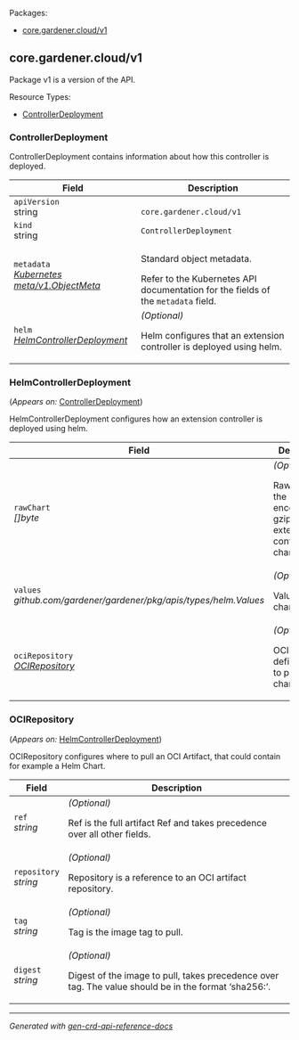 <p>Packages:</p>
<ul>
<li>
<a href="#core.gardener.cloud%2fv1">core.gardener.cloud/v1</a>
</li>
</ul>
<h2 id="core.gardener.cloud/v1">core.gardener.cloud/v1</h2>
<p>
<p>Package v1 is a version of the API.</p>
</p>
Resource Types:
<ul><li>
<a href="#core.gardener.cloud/v1.ControllerDeployment">ControllerDeployment</a>
</li></ul>
<h3 id="core.gardener.cloud/v1.ControllerDeployment">ControllerDeployment
</h3>
<p>
<p>ControllerDeployment contains information about how this controller is deployed.</p>
</p>
<table>
<thead>
<tr>
<th>Field</th>
<th>Description</th>
</tr>
</thead>
<tbody>
<tr>
<td>
<code>apiVersion</code></br>
string</td>
<td>
<code>
core.gardener.cloud/v1
</code>
</td>
</tr>
<tr>
<td>
<code>kind</code></br>
string
</td>
<td><code>ControllerDeployment</code></td>
</tr>
<tr>
<td>
<code>metadata</code></br>
<em>
<a href="https://kubernetes.io/docs/reference/generated/kubernetes-api/v1.27/#objectmeta-v1-meta">
Kubernetes meta/v1.ObjectMeta
</a>
</em>
</td>
<td>
<p>Standard object metadata.</p>
Refer to the Kubernetes API documentation for the fields of the
<code>metadata</code> field.
</td>
</tr>
<tr>
<td>
<code>helm</code></br>
<em>
<a href="#core.gardener.cloud/v1.HelmControllerDeployment">
HelmControllerDeployment
</a>
</em>
</td>
<td>
<em>(Optional)</em>
<p>Helm configures that an extension controller is deployed using helm.</p>
</td>
</tr>
</tbody>
</table>
<h3 id="core.gardener.cloud/v1.HelmControllerDeployment">HelmControllerDeployment
</h3>
<p>
(<em>Appears on:</em>
<a href="#core.gardener.cloud/v1.ControllerDeployment">ControllerDeployment</a>)
</p>
<p>
<p>HelmControllerDeployment configures how an extension controller is deployed using helm.</p>
</p>
<table>
<thead>
<tr>
<th>Field</th>
<th>Description</th>
</tr>
</thead>
<tbody>
<tr>
<td>
<code>rawChart</code></br>
<em>
[]byte
</em>
</td>
<td>
<em>(Optional)</em>
<p>RawChart is the base64-encoded, gzip&rsquo;ed, tar&rsquo;ed extension controller chart.</p>
</td>
</tr>
<tr>
<td>
<code>values</code></br>
<em>
github.com/gardener/gardener/pkg/apis/types/helm.Values
</em>
</td>
<td>
<em>(Optional)</em>
<p>Values are the chart values.</p>
</td>
</tr>
<tr>
<td>
<code>ociRepository</code></br>
<em>
<a href="#core.gardener.cloud/v1.OCIRepository">
OCIRepository
</a>
</em>
</td>
<td>
<em>(Optional)</em>
<p>OCIRepository defines where to pull the chart.</p>
</td>
</tr>
</tbody>
</table>
<h3 id="core.gardener.cloud/v1.OCIRepository">OCIRepository
</h3>
<p>
(<em>Appears on:</em>
<a href="#core.gardener.cloud/v1.HelmControllerDeployment">HelmControllerDeployment</a>)
</p>
<p>
<p>OCIRepository configures where to pull an OCI Artifact, that could contain for example a Helm Chart.</p>
</p>
<table>
<thead>
<tr>
<th>Field</th>
<th>Description</th>
</tr>
</thead>
<tbody>
<tr>
<td>
<code>ref</code></br>
<em>
string
</em>
</td>
<td>
<em>(Optional)</em>
<p>Ref is the full artifact Ref and takes precedence over all other fields.</p>
</td>
</tr>
<tr>
<td>
<code>repository</code></br>
<em>
string
</em>
</td>
<td>
<em>(Optional)</em>
<p>Repository is a reference to an OCI artifact repository.</p>
</td>
</tr>
<tr>
<td>
<code>tag</code></br>
<em>
string
</em>
</td>
<td>
<em>(Optional)</em>
<p>Tag is the image tag to pull.</p>
</td>
</tr>
<tr>
<td>
<code>digest</code></br>
<em>
string
</em>
</td>
<td>
<em>(Optional)</em>
<p>Digest of the image to pull, takes precedence over tag.
The value should be in the format &lsquo;sha256:<HASH>&rsquo;.</p>
</td>
</tr>
</tbody>
</table>
<hr/>
<p><em>
Generated with <a href="https://github.com/ahmetb/gen-crd-api-reference-docs">gen-crd-api-reference-docs</a>
</em></p>
